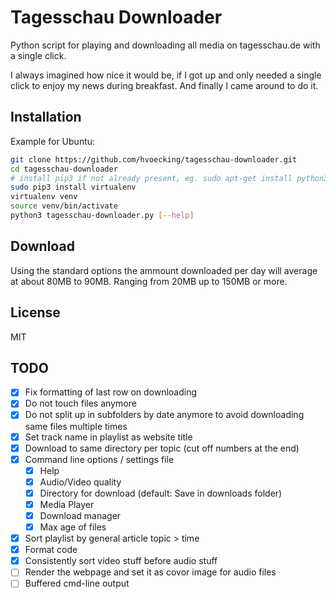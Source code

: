 # Tagesschau Downloader

Python script for playing and downloading all media on tagesschau.de with a single click.


I always imagined how nice it would be, if I got up and only needed a single click to enjoy my news during breakfast. And finally I came around to do it.

## Installation

Example for Ubuntu:
```bash
git clone https://github.com/hvoecking/tagesschau-downloader.git
cd tagesschau-downloader
# install pip3 if not already present, eg. sudo apt-get install python3-pip
sudo pip3 install virtualenv
virtualenv venv
source venv/bin/activate
python3 tagesschau-downloader.py [--help]
```

## Download

Using the standard options the ammount downloaded per day will average at about 80MB to 90MB.
Ranging from 20MB up to 150MB or more.

## License

MIT

## TODO

- [x] Fix formatting of last row on downloading
- [x] Do not touch files anymore
- [x] Do not split up in subfolders by date anymore to avoid downloading same files multiple times
- [x] Set track name in playlist as website title
- [x] Download to same directory per topic (cut off numbers at the end)
- [x] Command line options / settings file
  - [x] Help
  - [x] Audio/Video quality
  - [x] Directory for download (default: Save in downloads folder)
  - [x] Media Player
  - [x] Download manager
  - [x] Max age of files
- [x] Sort playlist by general article topic > time
- [x] Format code
- [x] Consistently sort video stuff before audio stuff
- [ ] Render the webpage and set it as covor image for audio files
- [ ] Buffered cmd-line output
